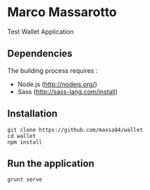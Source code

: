 Marco Massarotto
======

Test Wallet Application

## Dependencies

The building process requires :

 - Node.js (http://nodejs.org/)
 - Sass    (http://sass-lang.com/install)

## Installation

	git clone https://github.com/massa84/wallet
	cd wallet
	npm install

## Run the application

	grunt serve
